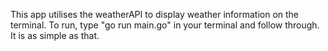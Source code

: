 This app utilises the weatherAPI to display weather information on the terminal. To run, type "go run main.go" in your terminal and follow through. It is as simple as that.
